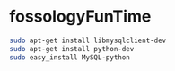 # fossologyFunTime

```bash
sudo apt-get install libmysqlclient-dev
sudo apt-get install python-dev
sudo easy_install MySQL-python
```

